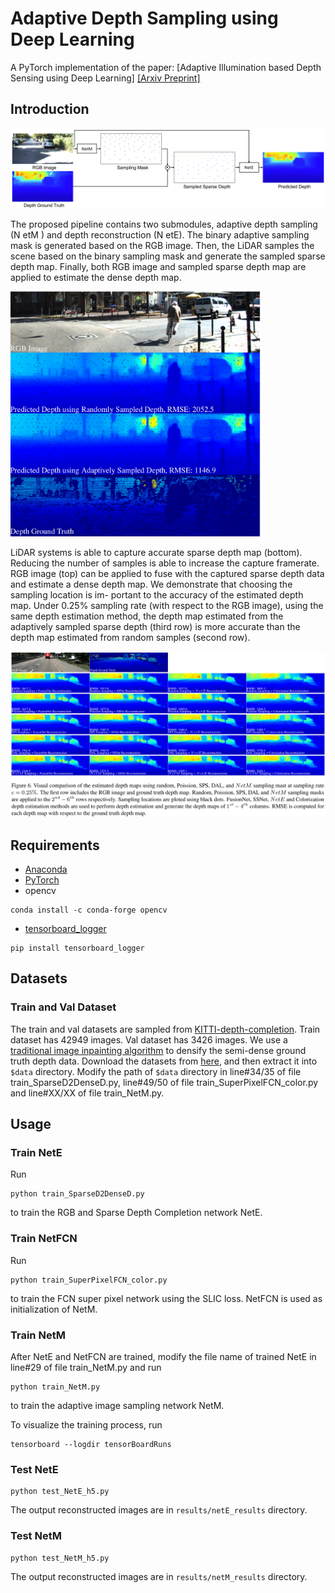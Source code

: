 # Adaptive Depth Sampling using Deep Learning
A PyTorch implementation of the paper:
[Adaptive Illumination based Depth Sensing using Deep Learning] [[Arxiv Preprint]](TBD) 

## Introduction

<img src='figs/pipeline.png' width=800>

The proposed pipeline contains two submodules, adaptive depth sampling (N etM ) and depth reconstruction (N etE). The binary adaptive sampling mask is generated based on the RGB image. Then, the LiDAR samples the scene based on the binary sampling mask and generate the sampled sparse depth map. Finally, both RGB image and sampled sparse depth map are applied to estimate the dense depth map.

<img src='figs/intro_example.png' width=400>

LiDAR systems is able to capture accurate sparse depth map (bottom). Reducing the number of samples is able to increase the capture framerate. RGB image (top) can be applied to fuse with the captured sparse depth data and estimate a dense depth map. We demonstrate that choosing the sampling location is im-
portant to the accuracy of the estimated depth map. Under 0.25% sampling rate (with respect to the RGB image), using the same depth estimation method, the depth map estimated from the adaptively sampled sparse depth (third row) is more accurate than the depth map estimated from random samples (second row).

<img src='figs/expo_results.png' width=800>


## Requirements
- [Anaconda](https://www.anaconda.com/download/)
- [PyTorch](https://pytorch.org/)
- opencv
```
conda install -c conda-forge opencv
```
- [tensorboard_logger](https://github.com/TeamHG-Memex/tensorboard_logger)
```
pip install tensorboard_logger
```

## Datasets

### Train and Val Dataset
The train and val datasets are sampled from [KITTI-depth-completion](http://www.cvlibs.net/datasets/kitti/eval_depth.php?benchmark=depth_completion).
Train dataset has 42949 images. Val dataset has 3426 images. We use a [traditional image inpainting algorithm](https://www.cs.huji.ac.il/~yweiss/Colorization/) to densify the semi-dense ground truth depth data. 
Download the datasets from [here](TBD), 
and then extract it into `$data` directory. Modify the path of `$data` directory in line#34/35 of file train_SparseD2DenseD.py, line#49/50 of file train_SuperPixelFCN_color.py and line#XX/XX of file train_NetM.py.

## Usage

### Train NetE

Run
```
python train_SparseD2DenseD.py
```
to train the RGB and Sparse Depth Completion network NetE.

### Train NetFCN

Run
```
python train_SuperPixelFCN_color.py
```
to train the FCN super pixel network using the SLIC loss. NetFCN is used as initialization of NetM.

### Train NetM

After NetE and NetFCN are trained, modify the file name of trained NetE in line#29 of file train_NetM.py and run
```
python train_NetM.py
```
to train the adaptive image sampling network NetM.

To visualize the training process, run
```
tensorboard --logdir tensorBoardRuns
```

### Test NetE
```
python test_NetE_h5.py
```
The output reconstructed images are in `results/netE_results` directory.

### Test NetM
```
python test_NetM_h5.py
```
The output reconstructed images are in `results/netM_results` directory.

